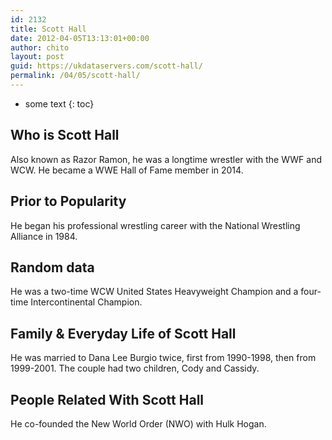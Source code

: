 ```yaml
---
id: 2132
title: Scott Hall
date: 2012-04-05T13:13:01+00:00
author: chito
layout: post
guid: https://ukdataservers.com/scott-hall/
permalink: /04/05/scott-hall/
---
```


* some text
{: toc}
          
          
## Who is  Scott Hall
                  
                  
                  
Also known as Razor Ramon, he was a longtime wrestler with the WWF and WCW. He became a WWE Hall of Fame member in 2014.
                  
                
                
                
## Prior to Popularity 
                  
                  
                  
He began his professional wrestling career with the National Wrestling Alliance in 1984.
                  
                
                
                
## Random data 
                  
                  
                  
He was a two-time WCW United States Heavyweight Champion and a four-time Intercontinental Champion.
                  
                
                
                
## Family & Everyday Life of Scott Hall
                  
                  
                  
He was married to Dana Lee Burgio twice, first from 1990-1998, then from 1999-2001. The couple had two children, Cody and Cassidy.
                  
                
                
                
## People Related With  Scott Hall
                  
                  
                  
He co-founded the New World Order (NWO) with Hulk Hogan.
                  
                
              
            
          
          
          
    
    
  
